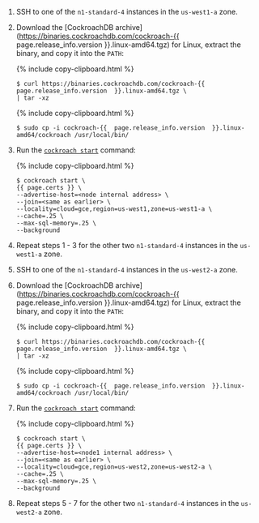 1. SSH to one of the `n1-standard-4` instances in the `us-west1-a` zone.

2. Download the [CockroachDB archive](https://binaries.cockroachdb.com/cockroach-{{  page.release_info.version  }}.linux-amd64.tgz) for Linux, extract the binary, and copy it into the `PATH`:

    {%  include copy-clipboard.html %}
    ~~~ shell
    $ curl https://binaries.cockroachdb.com/cockroach-{{  page.release_info.version  }}.linux-amd64.tgz \
    | tar -xz
    ~~~

    {%  include copy-clipboard.html %}
    ~~~ shell
    $ sudo cp -i cockroach-{{  page.release_info.version  }}.linux-amd64/cockroach /usr/local/bin/
    ~~~

3. Run the [`cockroach start`](cockroach-start.html) command:

    {%  include copy-clipboard.html %}
    ~~~ shell
    $ cockroach start \
    {{ page.certs }} \
    --advertise-host=<node internal address> \
    --join=<same as earlier> \
    --locality=cloud=gce,region=us-west1,zone=us-west1-a \
    --cache=.25 \
    --max-sql-memory=.25 \
    --background
    ~~~

4. Repeat steps 1 - 3 for the other two `n1-standard-4` instances in the `us-west1-a` zone.

5. SSH to one of the `n1-standard-4` instances in the `us-west2-a` zone.

6. Download the [CockroachDB archive](https://binaries.cockroachdb.com/cockroach-{{  page.release_info.version  }}.linux-amd64.tgz) for Linux, extract the binary, and copy it into the `PATH`:

    {%  include copy-clipboard.html %}
    ~~~ shell
    $ curl https://binaries.cockroachdb.com/cockroach-{{  page.release_info.version  }}.linux-amd64.tgz \
    | tar -xz
    ~~~

    {%  include copy-clipboard.html %}
    ~~~ shell
    $ sudo cp -i cockroach-{{  page.release_info.version  }}.linux-amd64/cockroach /usr/local/bin/
    ~~~

7. Run the [`cockroach start`](cockroach-start.html) command:

    {%  include copy-clipboard.html %}
    ~~~ shell
    $ cockroach start \
    {{ page.certs }} \
    --advertise-host=<node1 internal address> \
    --join=<same as earlier> \
    --locality=cloud=gce,region=us-west2,zone=us-west2-a \
    --cache=.25 \
    --max-sql-memory=.25 \
    --background
    ~~~

8. Repeat steps 5 - 7 for the other two `n1-standard-4` instances in the `us-west2-a` zone.
